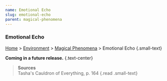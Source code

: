 ```yaml
---
name: Emotional Echo
slug: emotional-echo
parent: magical-phenomena
---
```

### Emotional Echo
[Home](dm-operations-center) > [Environment](environment-menu) > [Magical Phenomena](magical-phenomena) > Emotional Echo {.small-text}

**Coming in a future release.** {.text-center}


> **Sources** <br/>
> Tasha's Cauldron of Everything, p. 164
{.read .small-text}

